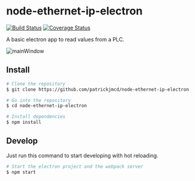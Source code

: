 # node-ethernet-ip-electron

[![Build Status](https://travis-ci.org/patrickjmcd/node-ethernet-ip-electron.svg?branch=master)](https://travis-ci.org/patrickjmcd/node-ethernet-ip-electron) [![Coverage Status](https://coveralls.io/repos/github/patrickjmcd/node-ethernet-ip-electron/badge.svg?branch=master)](https://coveralls.io/github/patrickjmcd/node-ethernet-ip-electron?branch=master)

A basic electron app to read values from a PLC.

![mainWindow](readingTag.gif)

## Install

``` bash
# Clone the repository
$ git clone https://github.com/patrickjmcd/node-ethernet-ip-electron

# Go into the repository
$ cd node-ethernet-ip-electron

# Install dependencies
$ npm install
```

## Develop

Just run this command to start developing with hot reloading.

``` bash
# Start the electron project and the webpack server
$ npm start
```
